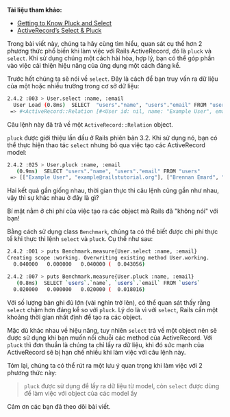 **Tài liệu tham khảo:**
* [Getting to Know Pluck and Select](http://gavinmiller.io/2013/getting-to-know-pluck-and-select/)
* [ActiveRecord’s Select & Pluck](https://medium.com/@amliving/activerecords-select-pluck-3d5c58872053)

Trong bài viết này, chúng ta hãy cùng tìm hiểu, quan sát cụ thể hơn 2 phương thức phổ biến khi làm việc với Rails ActiveRecord, đó là `pluck` và `select`. Khi sử dụng chúng một cách hài hòa, hợp lý, bạn có thể góp phần vào việc cải thiện hiệu năng của ứng dụng một cách đáng kể.

Trước hết chúng ta sẽ nói về `select`. Đây là cách để bạn truy vấn ra dữ liệu của một hoặc nhiều trường trong cơ sở dữ liệu:
```sh
2.4.2 :003 > User.select :name, :email
  User Load (0.8ms)  SELECT  "users"."name", "users"."email" FROM "users" LIMIT ?  [["LIMIT", 11]]
 => #<ActiveRecord::Relation [#<User id: nil, name: "Example User", email: "example@railstutorial.org">, #<User id: nil, name: "Brennan Emard", email: "example-1@railstutorial.org">, ...]>
```
Câu lệnh này đã trả về một `ActiveRecord::Relation` object.

`pluck` được giới thiệu lần đầu ở Rails phiên bản 3.2. Khi sử dụng nó, bạn có thể thực hiện thao tác `select` nhưng bỏ qua việc tạo các ActiveRecord model:
```sh
2.4.2 :025 > User.pluck :name, :email
   (0.9ms)  SELECT "users"."name", "users"."email" FROM "users"
 => [["Example User", "example@railstutorial.org"], ["Brennan Emard", "example-1@railstutorial.org"], ["Damian Frami", "example-2@railstutorial.org"], ...]
```
Hai kết quả gần giống nhau, thời gian thực thi câu lệnh cũng gần như nhau, vậy thì sự khác nhau ở đây là gì?

Bí mật nằm ở chi phí của việc tạo ra các object mà Rails đã "không nói" với bạn!

Bằng cách sử dụng class `Benchmark`, chúng ta có thể biết được chi phí thực tế khi thực thi lệnh `select` và `pluck`. Cụ thể như sau:
```sh
2.4.2 :001 > puts Benchmark.measure{User.select :name, :email}
Creating scope :working. Overwriting existing method User.working.
  0.040000   0.000000   0.040000 (  0.043056)

2.4.2 :007 > puts Benchmark.measure{User.pluck :name, :email}
   (0.8ms)  SELECT `users`.`name`, `users`.`email` FROM `users`
  0.020000   0.000000   0.020000 (  0.018016)
```
Với số lượng bản ghi đủ lớn (vài nghìn trở lên), có thể quan sát thấy rằng `select` chậm hơn đáng kể so với `pluck`. Lý do là vì với `select`, Rails cần một khoảng thời gian nhất định để tạo ra các object.

Mặc dù khác nhau về hiệu năng, tuy nhiên `select` trả về một object nên sẽ được sử dụng khi bạn muốn nối chuỗi các method của ActiveRecord. Với `pluck` thì đơn thuần là chúng ta chỉ lấy ra dữ liệu, khi đó sức mạnh của ActiveRecord sẽ bị hạn chế nhiều khi làm việc với câu lệnh này.

Tóm lại, chúng ta có thể rút ra một lưu ý quan trọng khi làm việc với 2 phương thức này:
> `pluck` được sử dụng để lấy ra dữ liệu từ model, còn `select` được dùng để làm việc với object của các model ấy

Cảm ơn các bạn đã theo dõi bài viết.
